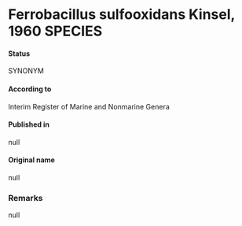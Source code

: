 # Ferrobacillus sulfooxidans Kinsel, 1960 SPECIES

#### Status
SYNONYM

#### According to
Interim Register of Marine and Nonmarine Genera

#### Published in
null

#### Original name
null

### Remarks
null